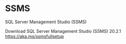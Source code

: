 # SSMS
SQL Server Management Studio (SSMS)

Download SQL Server Management Studio (SSMS) 20.2.1
https://aka.ms/ssmsfullsetup

